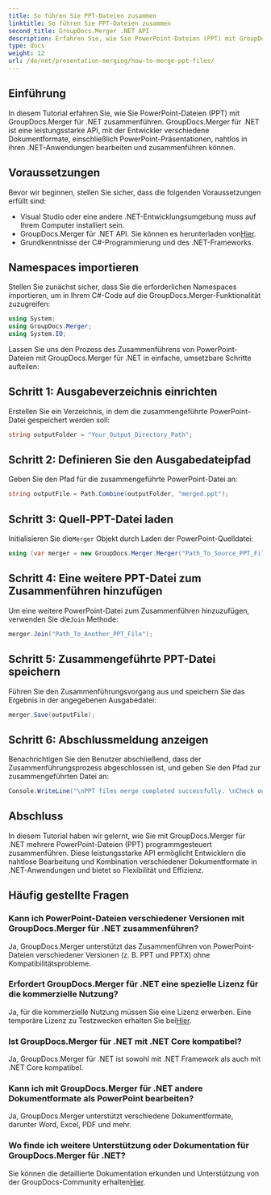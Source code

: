 ```yaml
---
title: So führen Sie PPT-Dateien zusammen
linktitle: So führen Sie PPT-Dateien zusammen
second_title: GroupDocs.Merger .NET API
description: Erfahren Sie, wie Sie PowerPoint-Dateien (PPT) mit GroupDocs.Merger für .NET mühelos zusammenführen. Verbessern Sie Ihre .NET-Anwendungen mit dieser leistungsstarken API.
type: docs
weight: 12
url: /de/net/presentation-merging/how-to-merge-ppt-files/
---
```

## Einführung
In diesem Tutorial erfahren Sie, wie Sie PowerPoint-Dateien (PPT) mit GroupDocs.Merger für .NET zusammenführen. GroupDocs.Merger für .NET ist eine leistungsstarke API, mit der Entwickler verschiedene Dokumentformate, einschließlich PowerPoint-Präsentationen, nahtlos in ihren .NET-Anwendungen bearbeiten und zusammenführen können.
## Voraussetzungen
Bevor wir beginnen, stellen Sie sicher, dass die folgenden Voraussetzungen erfüllt sind:
- Visual Studio oder eine andere .NET-Entwicklungsumgebung muss auf Ihrem Computer installiert sein.
-  GroupDocs.Merger für .NET API. Sie können es herunterladen von[Hier](https://releases.groupdocs.com/merger/net/).
- Grundkenntnisse der C#-Programmierung und des .NET-Frameworks.

## Namespaces importieren
Stellen Sie zunächst sicher, dass Sie die erforderlichen Namespaces importieren, um in Ihrem C#-Code auf die GroupDocs.Merger-Funktionalität zuzugreifen:
```csharp
using System; 
using GroupDocs.Merger;
using System.IO;
```

Lassen Sie uns den Prozess des Zusammenführens von PowerPoint-Dateien mit GroupDocs.Merger für .NET in einfache, umsetzbare Schritte aufteilen:
## Schritt 1: Ausgabeverzeichnis einrichten
Erstellen Sie ein Verzeichnis, in dem die zusammengeführte PowerPoint-Datei gespeichert werden soll:
```csharp
string outputFolder = "Your_Output_Directory_Path";
```
## Schritt 2: Definieren Sie den Ausgabedateipfad
Geben Sie den Pfad für die zusammengeführte PowerPoint-Datei an:
```csharp
string outputFile = Path.Combine(outputFolder, "merged.ppt");
```
## Schritt 3: Quell-PPT-Datei laden
 Initialisieren Sie die`Merger` Objekt durch Laden der PowerPoint-Quelldatei:
```csharp
using (var merger = new GroupDocs.Merger.Merger("Path_To_Source_PPT_File"))
```
## Schritt 4: Eine weitere PPT-Datei zum Zusammenführen hinzufügen
 Um eine weitere PowerPoint-Datei zum Zusammenführen hinzuzufügen, verwenden Sie die`Join` Methode:
```csharp
merger.Join("Path_To_Another_PPT_File");
```
## Schritt 5: Zusammengeführte PPT-Datei speichern
Führen Sie den Zusammenführungsvorgang aus und speichern Sie das Ergebnis in der angegebenen Ausgabedatei:
```csharp
merger.Save(outputFile);
```
## Schritt 6: Abschlussmeldung anzeigen
Benachrichtigen Sie den Benutzer abschließend, dass der Zusammenführungsprozess abgeschlossen ist, und geben Sie den Pfad zur zusammengeführten Datei an:
```csharp
Console.WriteLine("\nPPT files merge completed successfully. \nCheck output in {0}", outputFolder);
```

## Abschluss
In diesem Tutorial haben wir gelernt, wie Sie mit GroupDocs.Merger für .NET mehrere PowerPoint-Dateien (PPT) programmgesteuert zusammenführen. Diese leistungsstarke API ermöglicht Entwicklern die nahtlose Bearbeitung und Kombination verschiedener Dokumentformate in .NET-Anwendungen und bietet so Flexibilität und Effizienz.

## Häufig gestellte Fragen
### Kann ich PowerPoint-Dateien verschiedener Versionen mit GroupDocs.Merger für .NET zusammenführen?
Ja, GroupDocs.Merger unterstützt das Zusammenführen von PowerPoint-Dateien verschiedener Versionen (z. B. PPT und PPTX) ohne Kompatibilitätsprobleme.
### Erfordert GroupDocs.Merger für .NET eine spezielle Lizenz für die kommerzielle Nutzung?
 Ja, für die kommerzielle Nutzung müssen Sie eine Lizenz erwerben. Eine temporäre Lizenz zu Testzwecken erhalten Sie bei[Hier](https://purchase.groupdocs.com/temporary-license/).
### Ist GroupDocs.Merger für .NET mit .NET Core kompatibel?
Ja, GroupDocs.Merger für .NET ist sowohl mit .NET Framework als auch mit .NET Core kompatibel.
### Kann ich mit GroupDocs.Merger für .NET andere Dokumentformate als PowerPoint bearbeiten?
Ja, GroupDocs.Merger unterstützt verschiedene Dokumentformate, darunter Word, Excel, PDF und mehr.
### Wo finde ich weitere Unterstützung oder Dokumentation für GroupDocs.Merger für .NET?
Sie können die detaillierte Dokumentation erkunden und Unterstützung von der GroupDocs-Community erhalten[Hier](https://forum.groupdocs.com/c/merger/32).